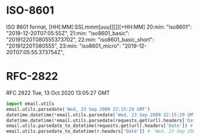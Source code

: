 # ISO-8601
ISO 8601 format, [HH[:MM[:SS[.mmm[uuu]]]]][+HH:MM]
20:min:            "iso8601": "2019-12-20T07:05:55Z",
21:min:            "iso8601_basic": "20191220T080555373702",
22:min:            "iso8601_basic_short": "20191220T080555",
23:min:            "iso8601_micro": "2019-12-20T07:05:55.373754Z",

# RFC-2822
RFC 2822 Tue, 13 Oct 2020 13:05:27 GMT
```python
import email.utils
email.utils.parsedate('Wed, 23 Sep 2009 22:15:29 GMT')
datetime.datetime(*email.utils.parsedate('Wed, 23 Sep 2009 22:15:29 GMT')[:6])
datetime.datetime(*email.utils.parsedate(requests.get(url).headers['Date'])[:6]) # 'Wed, 23 Sep 2009 22:15:29 GMT'
email.utils.parsedate_to_datetime(requests.get(url).headers['Date']) # 'Wed, 23 Sep 2009 22:15:29 GMT'
email.utils.parsedate_to_datetime(r.headers['Date']) # 'Wed, 23 Sep 2009 22:15:29 GMT'

```
